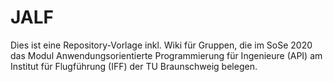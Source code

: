 # JALF

Dies ist eine Repository-Vorlage inkl. Wiki für Gruppen, die im SoSe 2020 das Modul Anwendungsorientierte Programmierung für Ingenieure (API) am Institut für Flugführung (IFF) der TU Braunschweig belegen.
